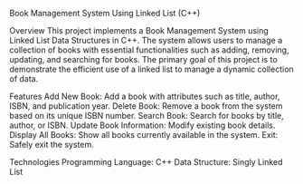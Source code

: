 Book Management System Using Linked List (C++)

Overview
This project implements a Book Management System using Linked List Data Structures in C++.
The system allows users to manage a collection of books with essential functionalities such as adding, removing, updating, and searching for books.
The primary goal of this project is to demonstrate the efficient use of a linked list to manage a dynamic collection of data.


Features
Add New Book: Add a book with attributes such as title, author, ISBN, and publication year.
Delete Book: Remove a book from the system based on its unique ISBN number.
Search Book: Search for books by title, author, or ISBN.
Update Book Information: Modify existing book details.
Display All Books: Show all books currently available in the system.
Exit: Safely exit the system.


Technologies
Programming Language: C++
Data Structure: Singly Linked List

